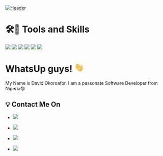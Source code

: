 [![Header](https://github.com/korafdavid/David_Okoroaofor/blob/main/coverphoto.png "Header")](https://github.com/korafdavid/David_Okoroaofor/blob/main/coverphoto.png)

#  🛠🔧 Tools and Skills
![](https://img.shields.io/badge/Code-Javascsript-informational?style=flat&logo=Javascript&logoColor=white&color=2bbc8a)
![](https://img.shields.io/badge/Code-Dart-informational?style=flat&logo=Dart&logoColor=white&color=blue)
![](https://img.shields.io/badge/OS-LINUX-informational?style=flat&logo=Linux&logoColor=white&color=orange)
![](https://img.shields.io/badge/runtime-NODEJS-informational?style=flat&logo=Node.js&logoColor=white&color=purple)
![](https://img.shields.io/badge/Code-flutter-informational?style=flat&logo=flutter&logoColor=white&color=blue)
![](https://img.shields.io/badge/runtime-NODEJS-informational?style=flat&logo=Node.js&logoColor=white&color=purple)


<!-- https://twitter.com/korafdavid -->
<!-- https://www.facebook.com/korafdavid -->

# WhatsUp guys! <img src="https://github.com/korafdavid/korafdavid/blob/main/wave.gif" width="30px">

 My Name is David Okoroafor, I am a passonate Software Developer from Nigeria😎


## 💡 Contact Me On 

 - ![](https://img.shields.io/twitter/follow/korafdavid?style=social)

 - <a href = "https://www.facebook.com/korafdavid">![](https://img.shields.io/badge/facebook-informational?style=flat&logo=facebook&logoColor=white&color=blue)</a> 

 - <a href = "https://www.instagram.com/korafdavid/?utm_medium=copy_link">![](https://img.shields.io/badge/instagram-informational?style=flat&logo=instagram&logoColor=white&color=orange)</a>

 -  <a href = "mailto:okoroafordavid61@gmail.com?body=Hi">![](https://img.shields.io/badge/Gmail-informational?style=flat&logo=Gmail&logoColor=white&color=green)</a>



